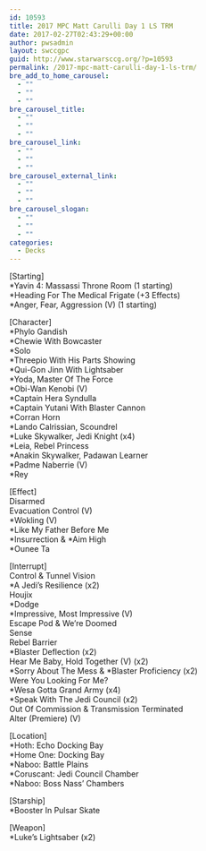 ```yaml
---
id: 10593
title: 2017 MPC Matt Carulli Day 1 LS TRM
date: 2017-02-27T02:43:29+00:00
author: pwsadmin
layout: swccgpc
guid: http://www.starwarsccg.org/?p=10593
permalink: /2017-mpc-matt-carulli-day-1-ls-trm/
bre_add_to_home_carousel:
  - ""
  - ""
  - ""
bre_carousel_title:
  - ""
  - ""
  - ""
bre_carousel_link:
  - ""
  - ""
  - ""
bre_carousel_external_link:
  - ""
  - ""
  - ""
bre_carousel_slogan:
  - ""
  - ""
  - ""
categories:
  - Decks
---
```

[Starting]  
*Yavin 4: Massassi Throne Room (1 starting)  
*Heading For The Medical Frigate (+3 Effects)  
*Anger, Fear, Aggression (V) (1 starting)

[Character]  
*Phylo Gandish  
*Chewie With Bowcaster  
*Solo  
*Threepio With His Parts Showing  
*Qui-Gon Jinn With Lightsaber  
*Yoda, Master Of The Force  
*Obi-Wan Kenobi (V)  
*Captain Hera Syndulla  
*Captain Yutani With Blaster Cannon  
*Corran Horn  
*Lando Calrissian, Scoundrel  
*Luke Skywalker, Jedi Knight (x4)  
*Leia, Rebel Princess  
*Anakin Skywalker, Padawan Learner  
*Padme Naberrie (V)  
*Rey

[Effect]  
Disarmed  
Evacuation Control (V)  
*Wokling (V)  
*Like My Father Before Me  
\*Insurrection & \*Aim High  
*Ounee Ta

[Interrupt]  
Control & Tunnel Vision  
*A Jedi&#8217;s Resilience (x2)  
Houjix  
*Dodge  
*Impressive, Most Impressive (V)  
Escape Pod & We&#8217;re Doomed  
Sense  
Rebel Barrier  
*Blaster Deflection (x2)  
Hear Me Baby, Hold Together (V) (x2)  
\*Sorry About The Mess & \*Blaster Proficiency (x2)  
Were You Looking For Me?  
*Wesa Gotta Grand Army (x4)  
*Speak With The Jedi Council (x2)  
Out Of Commission & Transmission Terminated  
Alter (Premiere) (V)

[Location]  
*Hoth: Echo Docking Bay  
*Home One: Docking Bay  
*Naboo: Battle Plains  
*Coruscant: Jedi Council Chamber  
*Naboo: Boss Nass&#8217; Chambers

[Starship]  
*Booster In Pulsar Skate

[Weapon]  
*Luke&#8217;s Lightsaber (x2)